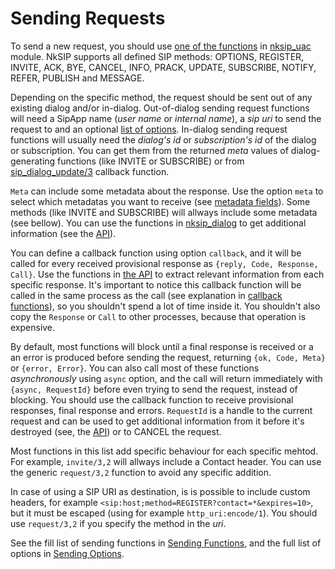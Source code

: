 # Sending Requests

To send a new request, you should use [one of the functions](../reference/sending_functions.md) in [nksip_uac](../../src/nksip_uac.erl) module. NkSIP supports all defined SIP methods: OPTIONS, REGISTER, INVITE, ACK, BYE, CANCEL, INFO, PRACK, UPDATE, SUBSCRIBE, NOTIFY, REFER, PUBLISH and MESSAGE.

Depending on the specific method, the request should be sent out of any existing dialog and/or in-dialog. Out-of-dialog sending request functions will need a SipApp name (_user name_ or _internal name_), a _sip uri_ to send the request to and an optional [list of options](../reference/sending_options.md). In-dialog sending request functions will usually need the _dialog's id_ or _subscription's id_ of the dialog or subscription. You can get them from the returned _meta_ values of dialog-generating functions (like INVITE or SUBSCRIBE) or from [sip_dialog_update/3](../reference/callback_functions.md#sip_dialog_update3) callback function. 

`Meta` can include some metadata about the response. Use the option `meta` to select which metadatas you want to receive (see [metadata fields](../reference/metadata.md)). Some methods (like INVITE and SUBSCRIBE) will allways include some metadata (see bellow). You can use the functions in [nksip_dialog](../../src/nksip_dialog.erl) to get additional information (see the [API](../README.md#3-api)).

You can define a callback function using option `callback`, and it will be called for every received provisional response as `{reply, Code, Response, Call}`. Use the functions in [the API](../README.md#3-api) to extract relevant information from each specific response. It's important to notice this callback function will be called in the same process as the call (see explanation in [callback functions](../reference/callback_functions.md)), so you shouldn't spend a lot of time inside it. You shouldn't also copy the `Response` or `Call` to other processes, because that operation is expensive.

By default, most functions will block until a final response is received or a an error is produced before sending the request, returning `{ok, Code, Meta}` or `{error, Error}`. You can also call most of these functions _asynchronously_ using `async` option, and the call will return immediately with `{async, RequestId}` before even trying to send the request, instead of blocking. You should use the callback function to receive provisional responses, final response and errors. `RequestId` is a handle to the current request and can be used to get additional information from it before it's destroyed (see, the [API](../README.md#3-api)) or to CANCEL the request.

Most functions in this list add specific behaviour for each specific mehtod. For example, `invite/3,2` will allways include a Contact header. You can use the generic `request/3,2` function to avoid any specific addition. 

In case of using a SIP URI as destination, is is possible to include custom headers, for example `<sip:host;method=REGISTER?contact=*&expires=10>`, but it must be escaped (using for example `http_uri:encode/1`). You should use `request/3,2` if you specify the method in the _uri_.

See the fill list of sending functions in [Sending Functions](../reference/sending_functions.md), and the full list of options in [Sending Options](../reference/sending_options.md).
